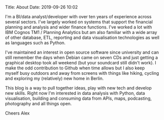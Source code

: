Title: About
Date: 2019-09-26 10:02

I'm a BI/data analyst/developer with over ten years of experience across several sectors. I've largely worked on systems that support the financial planning and analysis and wider finance functions. I've worked a lot with IBM Cognos TM1 / Planning Analytics but am also familiar with a wide array of other database, ETL, reporting and data visualisation technologies as well as languages such as Python. 
 
I've maintained an interest in open source software since university and can still remember the days when Debian came on seven CDs and just getting a graphical desktop took all weekend (but your soundcard still didn't work). I make the odd contribution to Github when time allows but I also keep myself busy outdoors and away from screens with things like hiking, cycling and exploring my (relatively) new home in Berlin. 
 
This blog is a way to pull together ideas, play with new tech and develop new skills. Right now I'm interested in data analysis with Python, data visualisation, building and consuming data from APIs, maps, podcasting, photography and all things open. 
 
Cheers
Alex  

